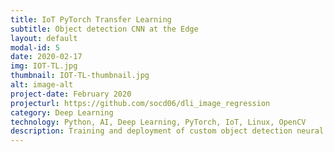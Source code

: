 ```yaml
---
title: IoT PyTorch Transfer Learning
subtitle: Object detection CNN at the Edge
layout: default
modal-id: 5
date: 2020-02-17
img: IOT-TL.jpg
thumbnail: IOT-TL-thumbnail.jpg
alt: image-alt
project-date: February 2020
projecturl: https://github.com/socd06/dli_image_regression
category: Deep Learning
technology: Python, AI, Deep Learning, PyTorch, IoT, Linux, OpenCV
description: Training and deployment of custom object detection neural network using Jupyter Notebooks on NVIDIA Jetson Nano.
---
```

